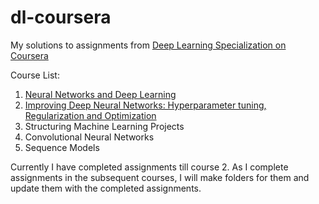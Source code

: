 # dl-coursera

My solutions to assignments from [Deep Learning Specialization on Coursera](https://www.coursera.org/specializations/deep-learning)

Course List:

1. [Neural Networks and Deep Learning](https://github.com/pdwarkanath/dl-coursera/tree/master/001%20Neural%20Networks%20and%20Deep%20Learning)
2. [Improving Deep Neural Networks: Hyperparameter tuning, Regularization and Optimization](https://github.com/pdwarkanath/dl-coursera/tree/master/002%20Improving%20Deep%20Neural%20Networks%20Hyperparameter%20tuning%2C%20Regularization%20and%20Optimization)
3. Structuring Machine Learning Projects
4. Convolutional Neural Networks
5. Sequence Models

Currently I have completed assignments till course 2. As I complete assignments in the subsequent courses, I will make folders for them and update them with the completed assignments.
